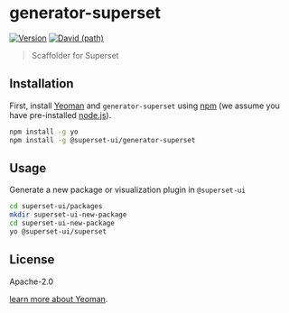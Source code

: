 # generator-superset

[![Version](https://img.shields.io/npm/v/@superset-ui/generator-superset.svg?style=flat)](https://www.npmjs.com/package/@superset-ui/generator-superset)
[![David (path)](https://img.shields.io/david/apache-superset/superset-ui.svg?path=packages%2Fgenerator-superset&style=flat-square)](https://david-dm.org/apache-superset/superset-ui?path=packages/generator-superset)

> Scaffolder for Superset

## Installation

First, install [Yeoman](http://yeoman.io) and `generator-superset` using
[npm](https://www.npmjs.com/) (we assume you have pre-installed [node.js](https://nodejs.org/)).

```bash
npm install -g yo
npm install -g @superset-ui/generator-superset
```

## Usage

Generate a new package or visualization plugin in `@superset-ui`

```bash
cd superset-ui/packages
mkdir superset-ui-new-package
cd superset-ui-new-package
yo @superset-ui/superset
```

## License

Apache-2.0

[learn more about Yeoman](http://yeoman.io/).
